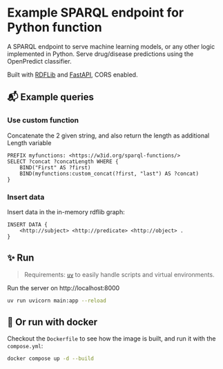 # Example SPARQL endpoint for Python function

A SPARQL endpoint to serve machine learning models, or any other logic implemented in Python. Serve drug/disease predictions using the OpenPredict classifier.

Built with [RDFLib](https://github.com/RDFLib/rdflib) and [FastAPI](https://fastapi.tiangolo.com/), CORS enabled.

## 📬 Example queries

### Use custom function

Concatenate the 2 given string, and also return the length as additional Length variable

```sparql
PREFIX myfunctions: <https://w3id.org/sparql-functions/>
SELECT ?concat ?concatLength WHERE {
    BIND("First" AS ?first)
    BIND(myfunctions:custom_concat(?first, "last") AS ?concat)
}
```

### Insert data

Insert data in the in-memory rdflib graph:

```sparql
INSERT DATA {
    <http://subject> <http://predicate> <http://object> .
}
```

## ✨️ Run

> Requirements: [`uv`](https://docs.astral.sh/uv/getting-started/installation/) to easily handle scripts and virtual environments.

Run the server on http://localhost:8000

```sh
uv run uvicorn main:app --reload
```

## 🐳 Or run with docker

Checkout the `Dockerfile` to see how the image is built, and run it with the `compose.yml`:

```sh
docker compose up -d --build
```
